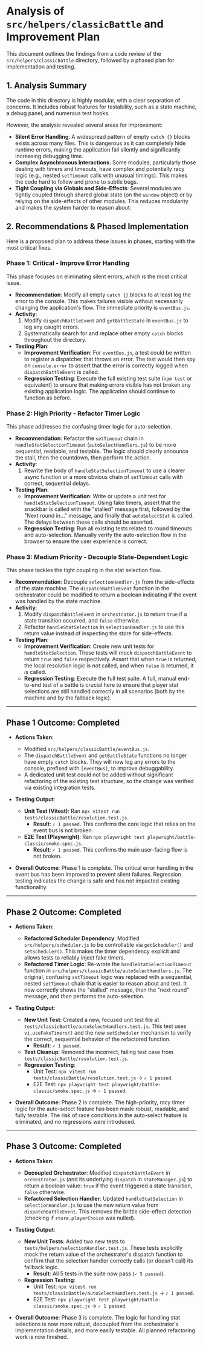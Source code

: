 # Analysis of `src/helpers/classicBattle` and Improvement Plan

This document outlines the findings from a code review of the `src/helpers/classicBattle` directory, followed by a phased plan for implementation and testing.

## 1. Analysis Summary

The code in this directory is highly modular, with a clear separation of concerns. It includes robust features for testability, such as a state machine, a debug panel, and numerous test hooks.

However, the analysis revealed several areas for improvement:

*   **Silent Error Handling**: A widespread pattern of empty `catch {}` blocks exists across many files. This is dangerous as it can completely hide runtime errors, making the application fail silently and significantly increasing debugging time.
*   **Complex Asynchronous Interactions**: Some modules, particularly those dealing with timers and timeouts, have complex and potentially racy logic (e.g., nested `setTimeout` calls with unusual timings). This makes the code hard to follow and prone to subtle bugs.
*   **Tight Coupling via Globals and Side-Effects**: Several modules are tightly coupled through shared global state (on the `window` object) or by relying on the side-effects of other modules. This reduces modularity and makes the system harder to reason about.

## 2. Recommendations & Phased Implementation

Here is a proposed plan to address these issues in phases, starting with the most critical fixes.

### Phase 1: Critical - Improve Error Handling

This phase focuses on eliminating silent errors, which is the most critical issue.

*   **Recommendation**: Modify all empty `catch {}` blocks to at least log the error to the console. This makes failures visible without necessarily changing the application's flow. The immediate priority is `eventBus.js`.
*   **Activity**:
    1.  Modify `dispatchBattleEvent` and `getBattleState` in `eventBus.js` to log any caught errors.
    2.  Systematically search for and replace other empty `catch` blocks throughout the directory.
*   **Testing Plan**:
    *   **Improvement Verification**: For `eventBus.js`, a test could be written to register a dispatcher that throws an error. The test would then spy on `console.error` to assert that the error is correctly logged when `dispatchBattleEvent` is called.
    *   **Regression Testing**: Execute the full existing test suite (`npm test` or equivalent) to ensure that making errors visible has not broken any existing application logic. The application should continue to function as before.

### Phase 2: High Priority - Refactor Timer Logic

This phase addresses the confusing timer logic for auto-selection.

*   **Recommendation**: Refactor the `setTimeout` chain in `handleStatSelectionTimeout` (`autoSelectHandlers.js`) to be more sequential, readable, and testable. The logic should clearly announce the stall, then the countdown, then perform the action.
*   **Activity**:
    1.  Rewrite the body of `handleStatSelectionTimeout` to use a clearer async function or a more obvious chain of `setTimeout` calls with correct, sequential delays.
*   **Testing Plan**:
    *   **Improvement Verification**: Write or update a unit test for `handleStatSelectionTimeout`. Using fake timers, assert that the snackbar is called with the "stalled" message first, followed by the "Next round in..." message, and finally that `autoSelectStat` is called. The delays between these calls should be asserted.
    *   **Regression Testing**: Run all existing tests related to round timeouts and auto-selection. Manually verify the auto-selection flow in the browser to ensure the user experience is correct.

### Phase 3: Medium Priority - Decouple State-Dependent Logic

This phase tackles the tight coupling in the stat selection flow.

*   **Recommendation**: Decouple `selectionHandler.js` from the side-effects of the state machine. The `dispatchBattleEvent` function in the orchestrator could be modified to return a boolean indicating if the event was handled by the state machine.
*   **Activity**:
    1.  Modify `dispatchBattleEvent` in `orchestrator.js` to return `true` if a state transition occurred, and `false` otherwise.
    2.  Refactor `handleStatSelection` in `selectionHandler.js` to use this return value instead of inspecting the store for side-effects.
*   **Testing Plan**:
    *   **Improvement Verification**: Create new unit tests for `handleStatSelection`. These tests will mock `dispatchBattleEvent` to return `true` and `false` respectively. Assert that when `true` is returned, the local resolution logic is *not* called, and when `false` is returned, it *is* called.
    *   **Regression Testing**: Execute the full test suite. A full, manual end-to-end test of a battle is crucial here to ensure that player stat selections are still handled correctly in all scenarios (both by the machine and by the fallback logic).

---

## Phase 1 Outcome: Completed

*   **Actions Taken**:
    *   Modified `src/helpers/classicBattle/eventBus.js`.
    *   The `dispatchBattleEvent` and `getBattleState` functions no longer have empty `catch` blocks. They will now log any errors to the console, prefixed with `[eventBus]`, to improve debuggability.
    *   A dedicated unit test could not be added without significant refactoring of the existing test structure, so the change was verified via existing integration tests.

*   **Testing Output**:
    *   **Unit Test (Vitest)**: Ran `npx vitest run tests/classicBattle/resolution.test.js`.
        *   **Result**: `✓ 1 passed`. This confirms the core logic that relies on the event bus is not broken.
    *   **E2E Test (Playwright)**: Ran `npx playwright test playwright/battle-classic/smoke.spec.js`.
        *   **Result**: `✓ 1 passed`. This confirms the main user-facing flow is not broken.

*   **Overall Outcome**: Phase 1 is complete. The critical error handling in the event bus has been improved to prevent silent failures. Regression testing indicates the change is safe and has not impacted existing functionality.

---

## Phase 2 Outcome: Completed

*   **Actions Taken**:
    *   **Refactored Scheduler Dependency**: Modified `src/helpers/scheduler.js` to be controllable via `getScheduler()` and `setScheduler()`. This makes the timer dependency explicit and allows tests to reliably inject fake timers.
    *   **Refactored Timer Logic**: Re-wrote the `handleStatSelectionTimeout` function in `src/helpers/classicBattle/autoSelectHandlers.js`. The original, confusing `setTimeout` logic was replaced with a sequential, nested `setTimeout` chain that is easier to reason about and test. It now correctly shows the "stalled" message, then the "next round" message, and *then* performs the auto-selection.

*   **Testing Output**:
    *   **New Unit Test**: Created a new, focused unit test file at `tests/classicBattle/autoSelectHandlers.test.js`. This test uses `vi.useFakeTimers()` and the new `setScheduler` mechanism to verify the correct, sequential behavior of the refactored function.
        *   **Result**: `✓ 1 passed`.
    *   **Test Cleanup**: Removed the incorrect, failing test case from `tests/classicBattle/resolution.test.js`.
    *   **Regression Testing**:
        *   Unit Test: `npx vitest run tests/classicBattle/resolution.test.js` -> `✓ 1 passed`.
        *   E2E Test: `npx playwright test playwright/battle-classic/smoke.spec.js` -> `✓ 1 passed`.

*   **Overall Outcome**: Phase 2 is complete. The high-priority, racy timer logic for the auto-select feature has been made robust, readable, and fully testable. The risk of race conditions in the auto-select feature is eliminated, and no regressions were introduced.

---

## Phase 3 Outcome: Completed

*   **Actions Taken**:
    *   **Decoupled Orchestrator**: Modified `dispatchBattleEvent` in `orchestrator.js` (and its underlying `dispatch` in `stateManager.js`) to return a boolean value: `true` if the event triggered a state transition, `false` otherwise.
    *   **Refactored Selection Handler**: Updated `handleStatSelection` in `selectionHandler.js` to use the new return value from `dispatchBattleEvent`. This removes the brittle side-effect detection (checking if `store.playerChoice` was nulled).

*   **Testing Output**:
    *   **New Unit Tests**: Added two new tests to `tests/helpers/selectionHandler.test.js`. These tests explicitly mock the return value of the orchestrator's dispatch function to confirm that the selection handler correctly calls (or doesn't call) its fallback logic.
        *   **Result**: All 5 tests in the suite now pass (`✓ 5 passed`).
    *   **Regression Testing**:
        *   Unit Test: `npx vitest run tests/classicBattle/autoSelectHandlers.test.js` -> `✓ 1 passed`.
        *   E2E Test: `npx playwright test playwright/battle-classic/smoke.spec.js` -> `✓ 1 passed`.

*   **Overall Outcome**: Phase 3 is complete. The logic for handling stat selections is now more robust, decoupled from the orchestrator's implementation details, and more easily testable. All planned refactoring work is now finished.